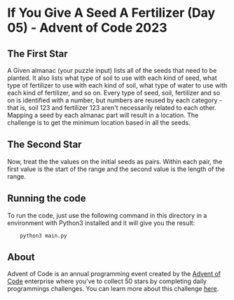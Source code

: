 # If You Give A Seed A Fertilizer (Day 05) - Advent of Code 2023 

## The First Star
A Given almanac (your puzzle input) lists all of the seeds that need to be planted. It also lists what type of soil to use with each kind of seed, what type of fertilizer to use with each kind of soil, what type of water to use with each kind of fertilizer, and so on. Every type of seed, soil, fertilizer and so on is identified with a number, but numbers are reused by each category - that is, soil 123 and fertilizer 123 aren't necessarily related to each other.
Mapping a seed by each almanac part will result in a location. The challenge is to get the minimum location based in all the seeds.

## The Second Star
Now, treat the the values on the initial seeds as pairs. Within each pair, the first value is the start of the range and the second value is the length of the range.

## Running the code
To run the code, just use the following command in this directory in a environment with Python3 installed and it will give you the result:
```
    python3 main.py
```

## About
Advent of Code is an annual programming event created by the [Advent of Code](https://adventofcode.com) enterprise where you've to collect 50 stars by completing daily programmings challenges. You can learn more about this challenge [here](https://adventofcode.com/2023/day/5).
